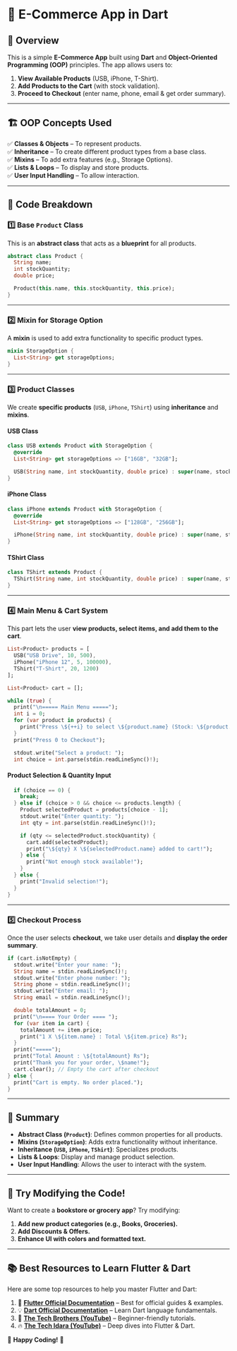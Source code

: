 # 🛒 E-Commerce App in Dart

## 📌 Overview
This is a simple **E-Commerce App** built using **Dart** and **Object-Oriented Programming (OOP)** principles. The app allows users to:
1. **View Available Products** (USB, iPhone, T-Shirt).
2. **Add Products to the Cart** (with stock validation).
3. **Proceed to Checkout** (enter name, phone, email & get order summary).

---

## 🏗️ OOP Concepts Used
✅ **Classes & Objects** – To represent products.  
✅ **Inheritance** – To create different product types from a base class.  
✅ **Mixins** – To add extra features (e.g., Storage Options).  
✅ **Lists & Loops** – To display and store products.  
✅ **User Input Handling** – To allow interaction.  

---

## 🚀 Code Breakdown

### **1️⃣ Base `Product` Class**
This is an **abstract class** that acts as a **blueprint** for all products.
```dart
abstract class Product {
  String name;
  int stockQuantity;
  double price;

  Product(this.name, this.stockQuantity, this.price);
}
```

---

### **2️⃣ Mixin for Storage Option**
A **mixin** is used to add extra functionality to specific product types.
```dart
mixin StorageOption {
  List<String> get storageOptions;
}
```

---

### **3️⃣ Product Classes**
We create **specific products** (`USB`, `iPhone`, `TShirt`) using **inheritance** and **mixins**.

#### **USB Class**
```dart
class USB extends Product with StorageOption {
  @override
  List<String> get storageOptions => ["16GB", "32GB"];

  USB(String name, int stockQuantity, double price) : super(name, stockQuantity, price);
}
```

#### **iPhone Class**
```dart
class iPhone extends Product with StorageOption {
  @override
  List<String> get storageOptions => ["128GB", "256GB"];

  iPhone(String name, int stockQuantity, double price) : super(name, stockQuantity, price);
}
```

#### **TShirt Class**
```dart
class TShirt extends Product {
  TShirt(String name, int stockQuantity, double price) : super(name, stockQuantity, price);
}
```

---

### **4️⃣ Main Menu & Cart System**
This part lets the user **view products, select items, and add them to the cart**.
```dart
List<Product> products = [
  USB("USB Drive", 10, 500),
  iPhone("iPhone 12", 5, 100000),
  TShirt("T-Shirt", 20, 1200)
];

List<Product> cart = [];

while (true) {
  print("\n===== Main Menu =====");
  int i = 0;
  for (var product in products) {
    print("Press \${++i} to select \${product.name} (Stock: \${product.stockQuantity}, Price: \${product.price} Rs)");
  }
  print("Press 0 to Checkout");

  stdout.write("Select a product: ");
  int choice = int.parse(stdin.readLineSync()!);
```

#### **Product Selection & Quantity Input**
```dart
  if (choice == 0) {
    break;
  } else if (choice > 0 && choice <= products.length) {
    Product selectedProduct = products[choice - 1];
    stdout.write("Enter quantity: ");
    int qty = int.parse(stdin.readLineSync()!);

    if (qty <= selectedProduct.stockQuantity) {
      cart.add(selectedProduct);
      print("\${qty} X \${selectedProduct.name} added to cart!");
    } else {
      print("Not enough stock available!");
    }
  } else {
    print("Invalid selection!");
  }
}
```

---

### **5️⃣ Checkout Process**
Once the user selects **checkout**, we take user details and **display the order summary**.
```dart
if (cart.isNotEmpty) {
  stdout.write("Enter your name: ");
  String name = stdin.readLineSync()!;
  stdout.write("Enter phone number: ");
  String phone = stdin.readLineSync()!;
  stdout.write("Enter email: ");
  String email = stdin.readLineSync()!;

  double totalAmount = 0;
  print("\n==== Your Order ==== ");
  for (var item in cart) {
    totalAmount += item.price;
    print("1 X \${item.name} : Total \${item.price} Rs");
  }
  print("=====");
  print("Total Amount : \${totalAmount} Rs");
  print("Thank you for your order, \$name!");
  cart.clear(); // Empty the cart after checkout
} else {
  print("Cart is empty. No order placed.");
}
```

---

## 🎯 Summary
- **Abstract Class (`Product`)**: Defines common properties for all products.
- **Mixins (`StorageOption`)**: Adds extra functionality without inheritance.
- **Inheritance (`USB`, `iPhone`, `TShirt`)**: Specializes products.
- **Lists & Loops**: Display and manage product selection.
- **User Input Handling**: Allows the user to interact with the system.

---

## 🎯 Try Modifying the Code!
Want to create a **bookstore or grocery app**? Try modifying:
1. **Add new product categories (e.g., Books, Groceries).**
2. **Add Discounts & Offers.**
3. **Enhance UI with colors and formatted text.**

---

## 📚 Best Resources to Learn Flutter & Dart  
Here are some top resources to help you master Flutter and Dart:  

1. 📖 **[Flutter Official Documentation](https://flutter.dev/docs)** – Best for official guides & examples.  
2. 💡 **[Dart Official Documentation](https://dart.dev/guides)** – Learn Dart language fundamentals.  
3. 🎥 **[The Tech Brothers (YouTube)](https://www.youtube.com/@thetechbrotherss/)** – Beginner-friendly tutorials.  
4. 🔥 **[The Tech Idara (YouTube)](https://www.youtube.com/@IshaqueHassan)** – Deep dives into Flutter & Dart.  


🚀 **Happy Coding!** 🚀
